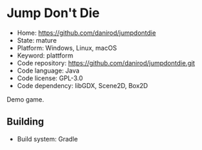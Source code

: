 # Jump Don't Die

- Home: https://github.com/danirod/jumpdontdie
- State: mature
- Platform: Windows, Linux, macOS
- Keyword: plattform
- Code repository: https://github.com/danirod/jumpdontdie.git
- Code language: Java
- Code license: GPL-3.0
- Code dependency: libGDX, Scene2D, Box2D

Demo game.

## Building

- Build system: Gradle
